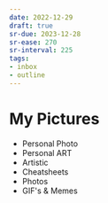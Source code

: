 ```yaml
---
date: 2022-12-29
draft: true
sr-due: 2023-12-28
sr-ease: 270
sr-interval: 225
tags:
- inbox
- outline
---
```


# My Pictures

- Personal Photo
- Personal ART
- Artistic
- Cheatsheets
- Photos
- GIF's & Memes